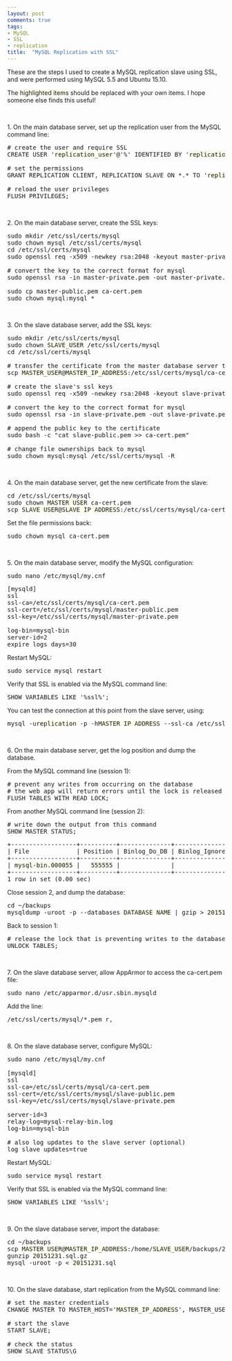 ```yaml
---
layout: post
comments: true
tags:
- MySQL
- SSL
- replication
title:  "MySQL Replication with SSL"
---
```


<style type="text/css">
.custom-code { background-color: #ffe; }
</style>

These are the steps I used to create a MySQL replication slave using SSL, and were performed using MySQL 5.5 and Ubuntu 15.10.

The <span class="custom-code">highlighted items</span> should be replaced with your own items.
I hope someone else finds this useful!

<br>

<span>1. On the main database server, set up the replication user from the MySQL command line:</span>
<pre>
# create the user and require SSL
CREATE USER '<span class="custom-code">replication_user</span>'@'%' IDENTIFIED BY '<span class="custom-code">replication_password</span>';

# set the permissions
GRANT REPLICATION CLIENT, REPLICATION SLAVE ON *.* TO '<span class="custom-code">replication_user</span>'@'%' REQUIRE SSL;

# reload the user privileges
FLUSH PRIVILEGES;
</pre>

<br>

<span>2. On the main database server, create the SSL keys:</span>
<pre>
sudo mkdir /etc/ssl/certs/mysql
sudo chown mysql /etc/ssl/certs/mysql
cd /etc/ssl/certs/mysql
sudo openssl req -x509 -newkey rsa:2048 -keyout master-private.pem -out master-public.pem -nodes -days 3650

# convert the key to the correct format for mysql
sudo openssl rsa -in master-private.pem -out master-private.pem

sudo cp master-public.pem ca-cert.pem
sudo chown mysql:mysql *
</pre>

<br>

<span>3. On the slave database server, add the SSL keys:</span>
<pre>
sudo mkdir /etc/ssl/certs/mysql
sudo chown <span class="custom-code">SLAVE_USER</span> /etc/ssl/certs/mysql
cd /etc/ssl/certs/mysql

# transfer the certificate from the master database server to the slave database server
scp <span class="custom-code">MASTER_USER</span>@<span class="custom-code"><span class="custom-code">MASTER_IP_ADDRESS</span></span>:/etc/ssl/certs/mysql/ca-cert.pem .

# create the slave's ssl keys
sudo openssl req -x509 -newkey rsa:2048 -keyout slave-private.pem -out slave-public.pem -nodes -days 3650

# convert the key to the correct format for mysql
sudo openssl rsa -in slave-private.pem -out slave-private.pem

# append the public key to the certificate
sudo bash -c "cat slave-public.pem >> ca-cert.pem"

# change file ownerships back to mysql
sudo chown mysql:mysql /etc/ssl/certs/mysql -R
</pre>

<br>

<span>4. On the main database server, get the new certificate from the slave:</span>
<pre>
cd /etc/ssl/certs/mysql
sudo chown <span class="custom-code">MASTER_USER</span> ca-cert.pem
scp <span class="custom-code">SLAVE_USER</span>@<span class="custom-code">SLAVE_IP_ADDRESS</span>:/etc/ssl/certs/mysql/ca-cert.pem .
</pre>

Set the file permissions back:
<pre>sudo chown mysql ca-cert.pem</pre>

<br>

<span>5. On the main database server, modify the MySQL configuration:</span>
<pre>
sudo nano /etc/mysql/my.cnf
</pre>
<pre>
[mysqld]
ssl
ssl-ca=/etc/ssl/certs/mysql/ca-cert.pem
ssl-cert=/etc/ssl/certs/mysql/master-public.pem
ssl-key=/etc/ssl/certs/mysql/master-private.pem

log-bin=mysql-bin
server-id=2
expire_logs_days=30
</pre>

Restart MySQL:
<pre>sudo service mysql restart</pre>

Verify that SSL is enabled via the MySQL command line:
<pre>SHOW VARIABLES LIKE '%ssl%';</pre>

You can test the connection at this point from the slave server, using:
<pre>mysql -u<span class="custom-code">replication</span> -p -h<span class="custom-code">MASTER_IP_ADDRESS</span> --ssl-ca /etc/ssl/certs/mysql/ca-cert.pem</pre>

<br>

<span>6. On the main database server, get the log position and dump the database.</span>

From the MySQL command line (session 1):
<pre>
# prevent any writes from occurring on the database
# the web app will return errors until the lock is released
FLUSH TABLES WITH READ LOCK;
</pre>

From another MySQL command line (session 2):
<pre>
# write down the output from this command
SHOW MASTER STATUS;
</pre>

<pre>
+------------------+----------+--------------+------------------+
| File             | Position | Binlog_Do_DB | Binlog_Ignore_DB |
+------------------+----------+--------------+------------------+
| <span class="custom-code">mysql-bin.000055</span> |   <span class="custom-code">555555</span> |              |                  |
+------------------+----------+--------------+------------------+
1 row in set (0.00 sec)
</pre>

Close session 2, and dump the database:
<pre>
cd ~/backups
mysqldump -uroot -p --databases <span class="custom-code">DATABASE_NAME</span> | gzip > <span class="custom-code">20151231</span>.sql.gz
</pre>

Back to session 1:
<pre>
# release the lock that is preventing writes to the database
UNLOCK TABLES;
</pre>

<br>

<span>7. On the slave database server, allow AppArmor to access the ca-cert.pem file:</span>
<pre>
sudo nano /etc/apparmor.d/usr.sbin.mysqld
</pre>

Add the line:
<pre>
/etc/ssl/certs/mysql/*.pem r,
</pre>

<br>

<span>8. On the slave database server, configure MySQL:</span>
<pre>
sudo nano /etc/mysql/my.cnf

[mysqld]
ssl
ssl-ca=/etc/ssl/certs/mysql/ca-cert.pem
ssl-cert=/etc/ssl/certs/mysql/slave-public.pem
ssl-key=/etc/ssl/certs/mysql/slave-private.pem

server-id=3
relay-log=mysql-relay-bin.log
log-bin=mysql-bin

# also log updates to the slave server (optional)
log_slave_updates=true
</pre>

Restart MySQL:
<pre>sudo service mysql restart</pre>

Verify that SSL is enabled via the MySQL command line:
<pre>SHOW VARIABLES LIKE '%ssl%';</pre>

<br>

<span>9. On the slave database server, import the database:</span>
<pre>
cd ~/backups
scp <span class="custom-code">MASTER_USER</span>@<span class="custom-code">MASTER_IP_ADDRESS</span>:/home/<span class="custom-code">SLAVE_USER</span>/backups/<span class="custom-code">20151231</span>.sql.gz .
gunzip <span class="custom-code">20151231</span>.sql.gz
mysql -uroot -p < <span class="custom-code">20151231</span>.sql
</pre>

<br>

<span>10. On the slave database, start replication from the MySQL command line:</span>
<pre>
# set the master credentials
CHANGE MASTER TO MASTER_HOST='<span class="custom-code">MASTER_IP_ADDRESS</span>', MASTER_USER='<span class="custom-code">replication</span>', MASTER_PASSWORD='<span class="custom-code">replication_password</span>', MASTER_SSL=1, MASTER_SSL_CA='/etc/ssl/certs/mysql/ca-cert.pem', MASTER_LOG_FILE='<span class="custom-code">mysql-bin.000055</span>', MASTER_LOG_POS=<span class="custom-code">555555</span>;

# start the slave
START SLAVE;

# check the status
SHOW SLAVE STATUS\G
</pre>
